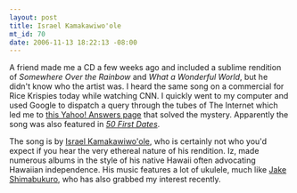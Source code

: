 ```yaml
--- 
layout: post
title: Israel Kamakawiwo'ole
mt_id: 70
date: 2006-11-13 18:22:13 -08:00
---
```

A friend made me a CD a few weeks ago and included a sublime rendition of <i>Somewhere Over the Rainbow</i> and <i>What a Wonderful World</i>, but he didn't know who the artist was.  I heard the same song on a commercial for Rice Krispies today while watching CNN.  I quickly went to my computer and used Google to dispatch a query through the tubes of The Internet which led me to [this Yahoo! Answers page](http://answers.yahoo.com/question/index?qid=20061003162121AADpJlo) that solved the mystery.  Apparently the song was also featured in <i>[50 First Dates](http://www.imdb.com/title/tt0343660/)</i>.

The song is by [Israel Kamakawiwo'ole](http://en.wikipedia.org/wiki/Israel_Kamakawiwo%27ole), who is certainly not who you'd expect if you hear the very ethereal nature of his rendition.  Iz, made numerous albums in the style of his native Hawaii often advocating Hawaiian independence.  His music features a lot of ukulele, much like [Jake Shimabukuro](http://en.wikipedia.org/wiki/Jake_Shimabukuro), who has also grabbed my interest recently.
